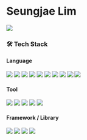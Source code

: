 
<h1> Seungjae Lim </h1>
<a href="https://www.instagram.com/s.zae_/"><img src="https://img.shields.io/badge/Instagram-E4405F?style=flat-square&logo=Instagram&logoColor=white&link=https://www.instagram.com/1m_seungjae/"/></a>

### 🛠 Tech Stack
#### Language
<p>
  <img src="https://img.shields.io/badge/C-A8B9CC?style=flat-square&logo=C&logoColor=white"/>
  <img src="https://img.shields.io/badge/C++-00599C?style=flat-square&logo=C%2B%2B&logoColor=white"/> 
  <img src="https://img.shields.io/badge/Python-3766AB?style=flat-square&logo=Python&logoColor=white"/>
  <img src="https://img.shields.io/badge/Go-00ADD8?style=flat-square&logo=Go&logoColor=white"/>
  <img src="https://img.shields.io/badge/Java-ED8B00?style=flat-square&logo=ava&logoColor=white"/>
  <img src="https://img.shields.io/badge/Kotlin-7F52FF?style=flat-square&logo=Kotlin&logoColor=white"/>
  <img src="https://img.shields.io/badge/JavaScript-F7DF1E?style=flat-square&logo=JavaScript&logoColor=white"/>
  <img src="https://img.shields.io/badge/HTML5-%23E34F26.svg?style=flat-square&logo=html5&logoColor=white"/>
  <img src="https://img.shields.io/badge/CSS3-%231572B6.svg?style=flat-square&logo=css3&logoColor=white"/>
  <img src="https://img.shields.io/badge/Assembly-007AAC?style=flat-square&logo=AssemblyScript&logoColor=white"/>
</p>

#### Tool
<p>
  <img src="https://img.shields.io/badge/Verilog-19328B?style=flat-square&logo=V&logoColor=white"/>
  <img src="https://img.shields.io/badge/MATLAB-F79456?style=flat-square&logo=Monster&logoColor=white"/>
  <img src="https://img.shields.io/badge/Android-3DDC84?style=flat-square&logo=Android&logoColor=white"/>
  <img src="https://img.shields.io/badge/Node.js-339933?style=flat-square&logo=Node.js&logoColor=white"/>
  <img src="https://img.shields.io/badge/MySQL-000000?style=flat-square&logo=MySQL&logoColor=white"/>
</p>

#### Framework / Library
<p>
  <img src="https://img.shields.io/badge/react-61DAFB?style=flat-square&logo=react&logoColor=black">
  <img src="https://img.shields.io/badge/express-000000?style=flat-square&logo=express&logoColor=white">
  <img src="https://img.shields.io/badge/TensorFlow-FF6F00?style=flat-square&logo=TensorFlow&logoColor=white">
  <img src="https://img.shields.io/badge/PyTorch-EE4C2C?style=flat-square&logo=PyTorch&logoColor=white">
</p>
<br>  

</div>
<!--
**SeungjaeLim/SeungjaeLim** is a ✨ _special_ ✨ repository because its `README.md` (this file) appears on your GitHub profile.

Here are some ideas to get you started:
### 🌱 I’m currently learning ...

- 🔭 I’m currently working on ...
- 🌱 I’m currently learning ...
- 👯 I’m looking to collaborate on ...
- 🤔 I’m looking for help with ...
- 💬 Ask me about ...
- 📫 How to reach me: ...
- 😄 Pronouns: ...
- ⚡ Fun fact: ...



<h3 align="center"> 
  🏫 Education 🏫
</h3>
<h4 align="center"> Undergraduate Student in Korea Advanced Institude of Science and Technology, KAIST </h4>

<p align="center"> Major in Computer Science </p>
<p align="center"> Double Major in Electrical Engineering </p>
<p align="center"> ( 2019.03 ~ ) </p>
  
<h4 align="center"> Early Graduated Chungbuk Science High School </h4>
<p align="center"> ( 2017.03 ~ 2019.02 ) </p>    
    

<h3 align="center">  💻 Currently working on 💻 </h3>
<h4 align="center"> Operating System Laboratory, OSLab (Prof.Youjip Won) </h4>
<p align="center"> Individual Study student </p>  
<p align="center"> ( 2021.09 ~ ) </p>  

<h4 align="center"> 하나은행-KAIST 현업 전산개발 역량 보유 인재 양성과정 (Prof.Eunyoung Moon) </h4>
<p align="center"> Data Structure & Algorithm TA </p> 
<p align="center"> ( 2021.09 ~ ) </p>  
  
<h4 align="center"> SK Lookie </h4>
<p align="center"> ( 2021.09 ~ ) </p>  
  
<h4 align="center"> Korean University Student Education Donation Foundation </h4>  
<p align="center"> Daejon-Chungcheong branch 18th </p> 
<p align="center"> ( 2021.09 ~ ) </p>
  
<h4 align="center"> KAIST SoC Student Council </h4>
<p align="center"> ( 2020.03 ~ ) </p> 
  
 <h3 align="center"> 
  📁 Project 📁
</h3>
<h4 align="center"> Computer Architecture and Systems Lab, CASYS (Prof.Jaehyuk Huh) </h4>
<p align="center"> Individual Study about Machine Learning Secure Computing </p> 
<p align="center"> ( 2021.06 ~ 2021.08) </p> 

<br>  
<h3 align="center">🛠 Tech Stack 🛠</h3>

<p align="center">
  <img src="https://img.shields.io/badge/Python-3766AB?style=flat-square&logo=Python&logoColor=white"/></a>&nbsp 
  <img src="https://img.shields.io/badge/Java-007396?style=flat-square&logo=Java&logoColor=white"/></a>&nbsp 
  <img src="https://img.shields.io/badge/C++-00599C?style=flat-square&logo=C%2B%2B&logoColor=white"/></a>&nbsp 
  <img src="https://img.shields.io/badge/C-A8B9CC?style=flat-square&logo=C&logoColor=white"/></a>&nbsp  
</p>
-->
